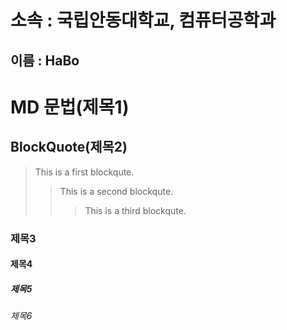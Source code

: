 소속 : 국립안동대학교, 컴퓨터공학과 
=======================

이름 : HaBo
-------------

# MD 문법(제목1)
## BlockQuote(제목2)
>This is a first blockqute.
>	>This is a second blockqute.
>	>	>This is a third blockqute.
### 제목3
#### 제목4
##### 제목5
###### 제목6



